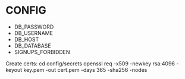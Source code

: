 # CONFIG

 * DB_PASSWORD
 * DB_USERNAME
 * DB_HOST
 * DB_DATABASE
 * SIGNUPS_FORBIDDEN

Create certs:
    cd config/secrets
    openssl req -x509 -newkey rsa:4096 -keyout key.pem -out cert.pem -days 365 -sha256 -nodes

